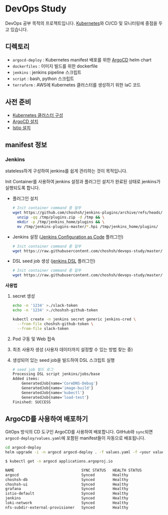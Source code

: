 # **DevOps Study**

DevOps 공부 목적의 프로젝트입니다. [Kubernetes](https://kubernetes.io/)와 CI/CD 및 모니터링에 중점을 두고 있습니다.

## 디렉토리

- `argocd-deploy` : Kubernetes manifest 배포를 위한 [ArgoCD](https://argoproj.github.io/argo-cd/) helm chart
- `dockerfiles` : 이미지 빌드를 위한 dockerfile
- `jenkins` : jenkins pipeline 스크립트
- `script` : bash, python 스크립트
- `terraform` : AWS에 Kubernetes 클러스터를 생성하기 위한 IaC 코드

## 사전 준비

- [Kubernetes 클러스터 구성](https://www.notion.so/Kubernetes-b8c85437bc4c4fb89c91137dd6d4ee7a)
- [ArgoCD 설치](https://www.notion.so/4d7c138785834ed3a19521d16d26adc7)
- [Istio 설치](https://www.notion.so/ab8442964e5944e3881486bc81b2958b)

## manifest 정보

### Jenkins

stateless하게 구성하여 jenkins를 쉽게 관리하는 것이 목적입니다. 

Init Container를 사용하여 jenkins 설정과 플러그인 설치가 완료된 상태로 jenkins가 실행되도록 합니다.

- 플러그인 설치
    
    ```bash
    # Init container command 중 일부
    wget https://github.com/choshsh/jenkins-plugins/archive/refs/heads/master.zip -O /tmp/plugins.zip && \
      unzip -qq /tmp/plugins.zip -d /tmp && \
      mkdir -p /tmp/jenkins_home/plugins && \
      mv /tmp/jenkins-plugins-master/*.hpi /tmp/jenkins_home/plugins/
    ```
    
- Jenkins 설정 ([Jenkins Configuration as Code](https://www.jenkins.io/projects/jcasc/) 플러그인)
    
    ```bash
    # Init container command 중 일부
    wget https://raw.githubusercontent.com/choshsh/devops-study/master/manifest/jenkins/jcasc.yaml -O /tmp/jenkins_home/casc_configs/jcasc.yaml
    ```
    
- DSL seed job 생성 ([jenkins DSL](https://plugins.jenkins.io/job-dsl/) 플러그인)
    
    ```bash
    # Init container command 중 일부
    wget https://raw.githubusercontent.com/choshsh/devops-study/master/manifest/jenkins/config.xml -O /tmp/usr/share/jenkins/ref/jobs/seed/config.xml
    ```
    

**사용법**

1. secret 생성
    
    ```bash
    echo -n '1234' >./slack-token
    echo -n '1234' >./choshsh-github-token
    
    kubectl create -n jenkins secret generic jenkins-cred \
      --from-file choshsh-github-token \
      --from-file slack-token
    ```
    
2. Pod 구동 및 Web 접속
3. 최초 사용자 생성 (사용자 데이터까지 설정할 수 있는 방법 찾는 중)
4. 생성되어 있는 seed job을 빌드하여 DSL 스크립트 실행
    
    ```bash
    # seed job 빌드 로그
    Processing DSL script jenkins/jobs/base
    Added items:
        GeneratedJob{name='CoreDNS-Debug'}
        GeneratedJob{name='image-build'}
        GeneratedJob{name='kubectl'}
        GeneratedJob{name='load-test'}
    Finished: SUCCESS
    ```
    

## ArgoCD를 사용하여 배포하기

GitOps 방식의 CD 도구인 ArgoCD를 사용하여 배포합니다. GitHub와 `sync`되면 `argocd-deploy/values.yaml`에 포함된 manifest들이 자동으로 배포됩니다.

```bash
cd argocd-deploy
helm upgrade -i -n argocd argocd-deploy . -f values.yaml -f <your values.yaml>
```

```bash
$ kubectl get -n argocd applications.argoproj.io

NAME                              SYNC STATUS   HEALTH STATUS
argocd                            Synced        Healthy
choshsh-db                        Synced        Healthy
choshsh-ui                        Synced        Healthy
grafana                           Synced        Healthy
istio-default                     Synced        Healthy
jenkins                           Synced        Healthy
loki-network                      Synced        Healthy
nfs-subdir-external-provisioner   Synced        Healthy
```
